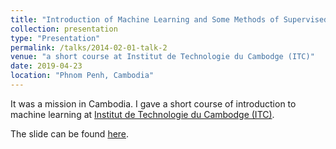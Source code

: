 ```yaml
---
title: "Introduction of Machine Learning and Some Methods of Supervised Classification"
collection: presentation
type: "Presentation"
permalink: /talks/2014-02-01-talk-2
venue: "a short course at Institut de Technologie du Cambodge (ITC)"
date: 2019-04-23
location: "Phnom Penh, Cambodia"
---
```



It was a mission in Cambodia. I gave a short course of introduction to machine learning at [Institut de Technologie du Cambodge (ITC)](http://www.itc.edu.kh/fr/).

The slide can be found [here](/files/itc1.pdf).
